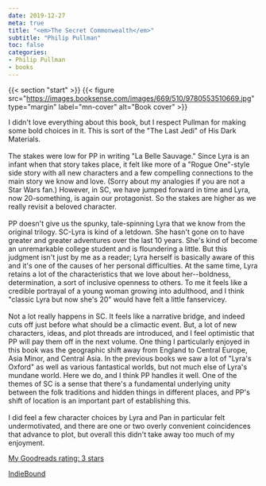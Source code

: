 ```yaml
---
date: 2019-12-27
meta: true
title: "<em>The Secret Commonwealth</em>"
subtitle: "Philip Pullman"
toc: false
categories:
- Philip Pullman
- books
---
```


{{< section "start" >}}
{{< figure src="https://images.booksense.com/images/669/510/9780553510669.jpg" type="margin" label="mn-cover" alt="Book cover" >}}

I didn't love everything about this book, but I respect Pullman for making some bold choices in it. This is sort of the "The Last Jedi" of His Dark Materials.<br /><br />The stakes were low for PP in writing "La Belle Sauvage." Since Lyra is an infant when that story takes place, it felt like more of a "Rogue One"-style side story with all new characters and a few compelling connections to the main story we know and love. (Sorry about my analogies if you are not a Star Wars fan.) However, in SC, we have jumped forward in time and Lyra, now 20-something, is again our protagonist. So the stakes are higher as we really revisit a beloved character.<br /><br />PP doesn't give us the spunky, tale-spinning Lyra that we know from the original trilogy. SC-Lyra is kind of a letdown. She hasn't gone on to have greater and greater adventures over the last 10 years. She's kind of become an unremarkable college student and is floundering a little. But this judgment isn't just by me as a reader; Lyra herself is basically aware of this and it's one of the causes of her personal difficulties. At the same time, Lyra retains a lot of the characteristics that we love about her--boldness, determination, a sort of inclusive openness to others. To me it feels like a credible portrayal of a young woman growing into adulthood, and I think "classic Lyra but now she's 20" would have felt a little fanservicey.<br /><br />Not a lot really happens in SC. It feels like a narrative bridge, and indeed cuts off just before what should be a climactic event. But, a lot of new characters, ideas, and plot threads are introduced, and I feel optimistic that PP will pay them off in the next volume. One thing I particularly enjoyed in this book was the geographic shift away from England to Central Europe, Asia Minor, and Central Asia. In the previous books we saw a lot of "Lyra's Oxford" as well as various fantastical worlds, but not much else of Lyra's mundane world. Here we do, and I think PP handles it well. One of the themes of SC is a sense that there's a fundamental underlying unity between the folk traditions and hidden things in different places, and PP's shift of location is an important part of establishing this.<br /><br />I did feel a few character choices by Lyra and Pan in particular felt undermotivated, and there are one or two overly convenient coincidences that advance to plot, but overall this didn't take away too much of my enjoyment.

[My Goodreads rating: 3 stars](https://www.goodreads.com/review/show/3059615818)  

[IndieBound](https://www.indiebound.org/book/9781448194513)
